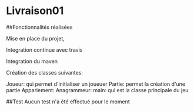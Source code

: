 # Livraison01

##Fonctionnalités réalisées

Mise en place du projet,

Integration continue avec travis

Integration du maven

Création des classes suivantes:

Joueur: qui permet d'initialiser un joueuer
Partie: permet la création d'une partie
Appariement:
Anagrammeur:
main: qui est la classe principale du jeu


##Test
Aucun test n'a été effectué pour le moment
